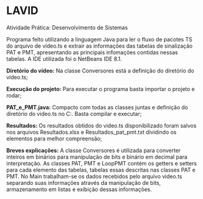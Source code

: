 # LAVID
Atividade Prática: Desenvolvimento de Sistemas

Programa feito utilizando a linguagem Java para ler o fluxo de pacotes TS do arquivo de vídeo.ts e extrair as informações das tabelas de sinalização PAT e PMT, apresentando as principais infomações contidas nessas tabelas. A IDE utilizada foi o NetBeans IDE 8.1.

<b>Diretório do vídeo:</b> Na classe Conversores está a definição do diretório do vídeo.ts;

<b>Execução do projeto:</b> Para executar o programa basta importar o projeto e rodar;

<b>PAT_e_PMT.java:</b> Compacto com todas as classes juntas e definição do diretório do video.ts no C:\. Basta compilar e executar; 

<b>Resultados:</b> Os resultados obtidos do video.ts disponibilizado foram salvos nos arquivos Resultados.xlsx e Resultados_pat_pmt.txt dividindo os elementos para melhor compreensão;

<b>Breves explicações:</b> A classe Conversores é utilizada para converter inteiros em binários para manipulação de bits e binário em decimal para interpretação. As classes PAT, PMT e LoopPMT contém os getters e setters para cada elemento das tabelas, tabelas essas descritas nas classes PAT e PMT. No Main trabalham-se os dados recebidos pelo arquivo video.ts separando suas informações através da manipulação de bits, armazenamento em listas e exibição dessas informações.

 
